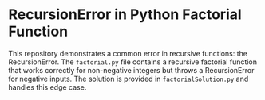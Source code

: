 # RecursionError in Python Factorial Function

This repository demonstrates a common error in recursive functions: the RecursionError.  The `factorial.py` file contains a recursive factorial function that works correctly for non-negative integers but throws a RecursionError for negative inputs. The solution is provided in `factorialSolution.py` and handles this edge case.